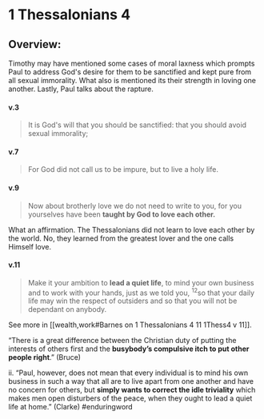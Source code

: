 # 1 Thessalonians 4

## Overview:
Timothy may have mentioned some cases of moral laxness which prompts Paul to address God's desire for them to be sanctified and kept pure from all sexual immorality. What also is mentioned its their strength in loving one another. Lastly, Paul talks about the rapture.


#### v.3
>It is God's will that you should be sanctified: that you should avoid sexual immorality;

#### v.7
>For God did not call us to be impure, but to live a holy life.

#### v.9
>Now about brotherly love we do not need to write to you, for you yourselves have been **taught by God to love each other.**

What an affirmation. The Thessalonians did not learn to love each other by the world. No, they learned from the greatest lover and the one calls Himself love.

#### v.11
>Make it your ambition to **lead a quiet life**, to mind your own business and to work with your hands, just as we told you, <sup>12</sup>so that your daily life may win the respect of outsiders and so that you will not be dependant on anybody.

See more in [[wealth,work#Barnes on 1 Thessalonians 4 11 1Thess4 v 11]].

“There is a great difference between the Christian duty of putting the interests of others first and the **busybody’s compulsive itch to put other people right**.” (Bruce)

ii. “Paul, however, does not mean that every individual is to mind his own business in such a way that all are to live apart from one another and have no concern for others, but **simply wants to correct the idle triviality** which makes men open disturbers of the peace, when they ought to lead a quiet life at home.” (Clarke)
#enduringword 
